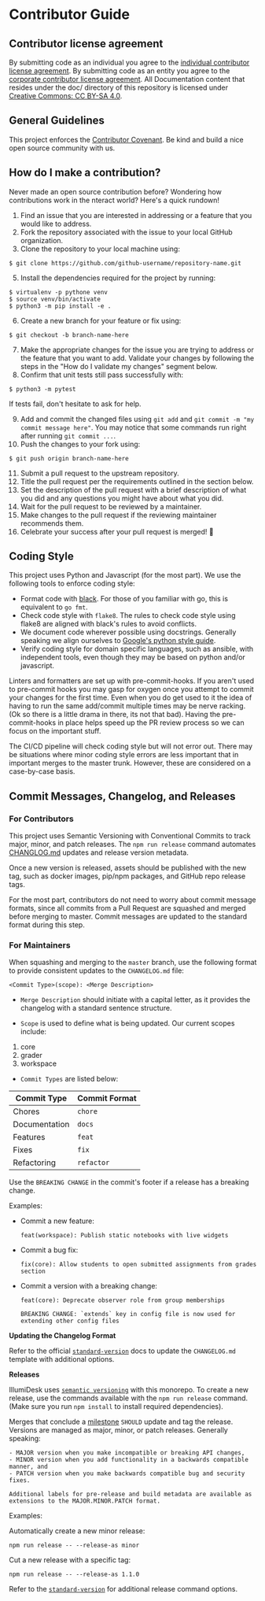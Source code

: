# Contributor Guide

## Contributor license agreement

By submitting code as an individual you agree to the [individual contributor license agreement](./docs/legal/individual_contributor_license_agreement.md). By submitting code as an entity you agree to the [corporate contributor license agreement](./docs/legal/corporate_contributor_license_agreement.md). All Documentation content that resides under the doc/ directory of this repository is licensed under [Creative Commons: CC BY-SA 4.0](https://creativecommons.org/licenses/by-sa/4.0/legalcode).

## General Guidelines

This project enforces the [Contributor Covenant](./CODE_OF_CONDUCT.md). Be kind and build a nice open source community with us.

## How do I make a contribution?

Never made an open source contribution before? Wondering how contributions work
in the nteract world? Here's a quick rundown!

1.  Find an issue that you are interested in addressing or a feature that you would like to address.
2.  Fork the repository associated with the issue to your local GitHub organization.
4.  Clone the repository to your local machine using:

```
$ git clone https://github.com/github-username/repository-name.git
```

5.  Install the dependencies required for the project by running:

```
$ virtualenv -p pythone venv
$ source venv/bin/activate
$ python3 -m pip install -e .
```

6.  Create a new branch for your feature or fix using:

```
$ git checkout -b branch-name-here
```

7.  Make the appropriate changes for the issue you are trying to address or the feature that you want to add. Validate your changes by following the steps in the "How do I validate my changes" segment below.
8.  Confirm that unit tests still pass successfully with:

```
$ python3 -m pytest
```
If tests fail, don't hesitate to ask for help.

9.  Add and commit the changed files using `git add` and `git commit -m "my commit message here"`. You may notice that some commands run right after running `git commit ...`.
10. Push the changes to your fork using:

```
$ git push origin branch-name-here
```
11. Submit a pull request to the upstream repository.
12. Title the pull request per the requirements outlined in the section below.
13. Set the description of the pull request with a brief description of what you did and any questions you might have about what you did.
14. Wait for the pull request to be reviewed by a maintainer.
15. Make changes to the pull request if the reviewing maintainer recommends them.
16. Celebrate your success after your pull request is merged! :tada:

## Coding Style

This project uses Python and Javascript (for the most part). We use the following tools to enforce coding style:

- Format code with [black](https://github.com/psf/black). For those of you familiar with go, this is equivalent to `go fmt`.
- Check code style with `flake8`. The rules to check code style using flake8 are aligned with black's rules to avoid conflicts.
- We document code wherever possible using docstrings. Generally speaking we align ourselves to [Google's python style guide](http://google.github.io/styleguide/pyguide.html).
- Verify coding style for domain specific languages, such as ansible, with independent tools, even though they may be based on python and/or javascript.

Linters and formatters are set up with pre-commit-hooks. If you aren't used to pre-commit hooks you may gasp for oxygen once you attempt to commit your changes for the first time. Even when you do get used to it the idea of having to run the same add/commit multiple times may be nerve racking. (Ok so there is a little drama in there, its not that bad). Having the pre-commit-hooks in place helps speed up the PR review process so we can focus on the important stuff.

The CI/CD pipeline will check coding style but will not error out. There may be situations where minor coding style errors are less important that in important merges to the master trunk. However, these are considered on a case-by-case basis.

## Commit Messages, Changelog, and Releases

### For Contributors

This project uses Semantic Versioning with Conventional Commits to track major, minor, and patch releases. The `npm run release` command automates [CHANGLOG.md](./CHANGELOG.md) updates and release version metadata.

Once a new version is released, assets should be published with the new tag, such as docker images, pip/npm packages, and GitHub repo release tags.

For the most part, contributors do not need to worry about commit message formats, since all commits from a Pull Request are squashed and merged before merging to master. Commit messages are updated to the standard format during this step.

### For Maintainers

When squashing and merging to the `master` branch, use the following format to provide consistent updates to the `CHANGELOG.md` file:

    <Commit Type>(scope): <Merge Description>

- `Merge Description` should initiate with a capital letter, as it provides the changelog with a standard sentence structure.

- `Scope` is used to define what is being updated. Our current scopes include:

1. core
3. grader
4. workspace

- `Commit Types` are listed below:

| Commit Type | Commit Format |
| --- | --- |
| Chores | `chore` |
| Documentation | `docs` |
| Features | `feat` |
| Fixes | `fix` |
| Refactoring | `refactor` |

Use the `BREAKING CHANGE` in the commit's footer if a release has a breaking change.

Examples:

- Commit a new feature:

    ```
    feat(workspace): Publish static notebooks with live widgets
    ```

- Commit a bug fix:

    ```
    fix(core): Allow students to open submitted assignments from grades section
    ```

- Commit a version with a breaking change:

    ```
    feat(core): Deprecate observer role from group memberships

    BREAKING CHANGE: `extends` key in config file is now used for extending other config files
    ```

**Updating the Changelog Format**

Refer to the official [`standard-version`](https://github.com/conventional-changelog/standard-version) docs to update the `CHANGELOG.md` template with additional options.

**Releases**

IllumiDesk uses [`semantic versioning`](https://semver.org) with this monorepo. To create a new release, use the commands available with the `npm run release` command. (Make sure you run `npm install` to install required dependencies).

Merges that conclude a [milestone](https://github.com/IllumiDesk/illumidesk/milestones) `SHOULD` update and tag the release. Versions are managed as major, minor, or patch releases. Generally speaking:

```
- MAJOR version when you make incompatible or breaking API changes,
- MINOR version when you add functionality in a backwards compatible manner, and
- PATCH version when you make backwards compatible bug and security fixes.

Additional labels for pre-release and build metadata are available as extensions to the MAJOR.MINOR.PATCH format.
```

Examples:

Automatically create a new minor release:

    npm run release -- --release-as minor

Cut a new release with a specific tag:

    npm run release -- --release-as 1.1.0

Refer to the [`standard-version`](https://github.com/conventional-changelog/standard-version) for additional release command options.
